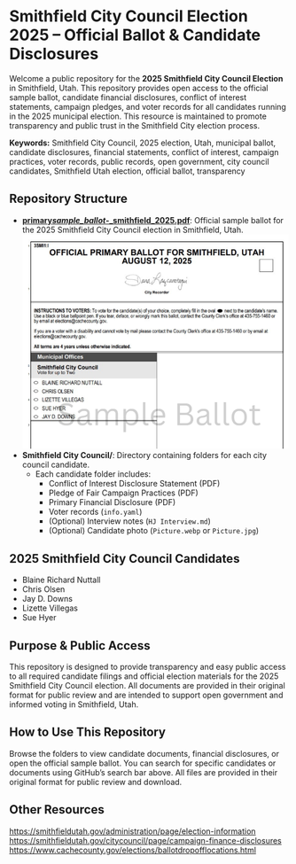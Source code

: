 # Smithfield City Council Election 2025 – Official Ballot & Candidate Disclosures

Welcome a public repository for the **2025 Smithfield City Council Election** in Smithfield, Utah. This repository provides open access to the official sample ballot, candidate financial disclosures, conflict of interest statements, campaign pledges, and voter records for all candidates running in the 2025 municipal election. This resource is maintained to promote transparency and public trust in the Smithfield City election process.

**Keywords:** Smithfield City Council, 2025 election, Utah, municipal ballot, candidate disclosures, financial statements, conflict of interest, campaign practices, voter records, public records, open government, city council candidates, Smithfield Utah election, official ballot, transparency

## Repository Structure

- [**primary*sample_ballot*-\_smithfield_2025.pdf**](primary_sample_ballot_-_smithfield_2025.pdf): Official sample ballot for the 2025 Smithfield City Council election in Smithfield, Utah.
  [![2025 Smithfield City Council Ballot Preview](ballot-preview.png)](primary_sample_ballot_-_smithfield_2025.pdf)
- **Smithfield City Council/**: Directory containing folders for each city council candidate.
  - Each candidate folder includes:
    - Conflict of Interest Disclosure Statement (PDF)
    - Pledge of Fair Campaign Practices (PDF)
    - Primary Financial Disclosure (PDF)
    - Voter records (`info.yaml`)
    - (Optional) Interview notes (`HJ Interview.md`)
    - (Optional) Candidate photo (`Picture.webp` or `Picture.jpg`)

## 2025 Smithfield City Council Candidates

- Blaine Richard Nuttall
- Chris Olsen
- Jay D. Downs
- Lizette Villegas
- Sue Hyer

## Purpose & Public Access

This repository is designed to provide transparency and easy public access to all required candidate filings and official election materials for the 2025 Smithfield City Council election. All documents are provided in their original format for public review and are intended to support open government and informed voting in Smithfield, Utah.

## How to Use This Repository

Browse the folders to view candidate documents, financial disclosures, or open the official sample ballot. You can search for specific candidates or documents using GitHub’s search bar above. All files are provided in their original format for public review and download.

## Other Resources

https://smithfieldutah.gov/administration/page/election-information
https://smithfieldutah.gov/citycouncil/page/campaign-finance-disclosures
https://www.cachecounty.gov/elections/ballotdropofflocations.html
